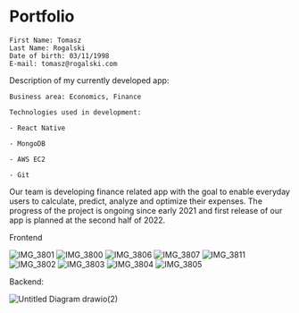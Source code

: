 # Portfolio

    First Name: Tomasz 
    Last Name: Rogalski
    Date of birth: 03/11/1998
    E-mail: tomasz@rogalski.com

 Description of my currently developed app:

    Business area: Economics, Finance

    Technologies used in development:
  
    - React Native
  
    - MongoDB
  
    - AWS EC2
  
    - Git
 
   
  Our team is developing finance related app with the goal to enable everyday users to calculate, predict, analyze and optimize their expenses. The progress of the project is ongoing since early 2021 and first release of our app is planned at the second half of 2022.
  
  
  Frontend
  
  
![IMG_3801](https://user-images.githubusercontent.com/44368503/177048969-5fe2ff75-6372-4e2f-b69d-0dd090788f57.PNG)
![IMG_3800](https://user-images.githubusercontent.com/44368503/177048857-212d4cf3-6bcc-42ae-b458-622bf5a3326e.PNG)
![IMG_3806](https://user-images.githubusercontent.com/44368503/177048961-49b52d6f-4fde-4d3e-966d-804cbf567991.PNG)
![IMG_3807](https://user-images.githubusercontent.com/44368503/177048973-80afa21e-8b57-4eaa-a897-e1c1d54355b5.PNG)
![IMG_3811](https://user-images.githubusercontent.com/44368503/177048980-49a7138d-799c-4e9f-b79d-4d73d5d47f60.PNG)
![IMG_3802](https://user-images.githubusercontent.com/44368503/177049035-120df3df-5e52-40dc-861a-c4992914faea.PNG)
![IMG_3803](https://user-images.githubusercontent.com/44368503/177049038-f91e3d41-b8eb-4403-b247-3cc7feceba8c.PNG)
![IMG_3804](https://user-images.githubusercontent.com/44368503/177049043-e7fe0555-205a-42b9-9fe6-ef01a1804d53.PNG)
![IMG_3805](https://user-images.githubusercontent.com/44368503/177049048-04b58ee2-34d9-4fc8-bba7-05148e828c86.PNG)


  Backend:
  
  
![Untitled Diagram drawio(2)](https://user-images.githubusercontent.com/44368503/177050049-e14db43a-4060-4a4a-a7a3-57b58baa7f3e.png)

